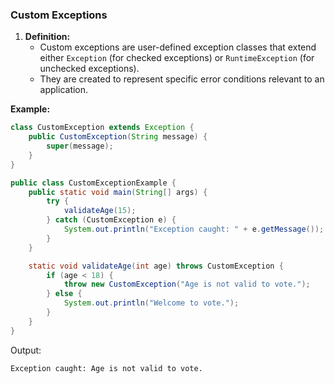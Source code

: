 ###  Custom Exceptions

1. **Definition:**
   - Custom exceptions are user-defined exception classes that extend either `Exception` (for checked exceptions) or `RuntimeException` (for unchecked exceptions).
   - They are created to represent specific error conditions relevant to an application.

**Example:**
```java
class CustomException extends Exception {
    public CustomException(String message) {
        super(message);
    }
}

public class CustomExceptionExample {
    public static void main(String[] args) {
        try {
            validateAge(15);
        } catch (CustomException e) {
            System.out.println("Exception caught: " + e.getMessage());
        }
    }

    static void validateAge(int age) throws CustomException {
        if (age < 18) {
            throw new CustomException("Age is not valid to vote.");
        } else {
            System.out.println("Welcome to vote.");
        }
    }
}
```
Output:
```
Exception caught: Age is not valid to vote.
```

